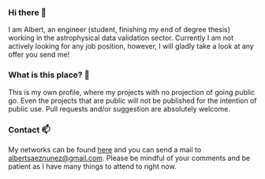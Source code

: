 ### Hi there 👋

I am Albert, an engineer (student, finishing my end of degree thesis) working in the astrophysical data validation sector. Currently I am not actively looking for any job position, however, I will gladly take a look at any offer you send me!

### What is this place? 🤔

This is my own profile, where my projects with no projection of going public go. Even the projects that are public will not be published for the intention of public use. Pull requests and/or suggestion are absolutely welcome.

### Contact 📫

My networks can be found [here](https://linktr.ee/as43z) and you can send a mail to [albertsaeznunez@gmail.com](mailto://albertsaeznunez@gmail.com). Please be mindful of your comments and be patient as I have many things to attend to right now.
